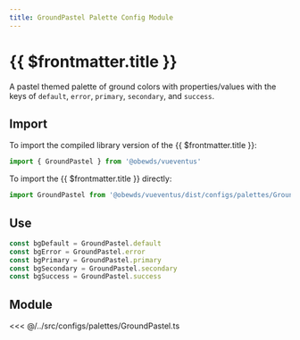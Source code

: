 ```yaml
---
title: GroundPastel Palette Config Module
---
```


<script setup>
    import DocsPackageVersion from '../../../src/views/compos/DocsPackageVersion.vue'
</script>





# {{ $frontmatter.title }}

A pastel themed palette of ground colors with properties/values with the keys of `default`, `error`, `primary`, `secondary`, and `success`.






<!-- TODO: remove example import xxxxx from @obewds/vueventus/dist/... -->
## Import

To import the compiled library version of the {{ $frontmatter.title }}:

```javascript
import { GroundPastel } from '@obewds/vueventus'
```

To import the {{ $frontmatter.title }} directly:

```javascript
import GroundPastel from '@obewds/vueventus/dist/configs/palettes/GroundPastel.js'
```






## Use

```javascript
const bgDefault = GroundPastel.default
const bgError = GroundPastel.error
const bgPrimary = GroundPastel.primary
const bgSecondary = GroundPastel.secondary
const bgSuccess = GroundPastel.success
```






## Module

<<< @/../src/configs/palettes/GroundPastel.ts






<DocsPackageVersion/>


